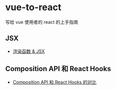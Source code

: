 # vue-to-react
写给 vue 使用者的 react 的上手指南

## JSX
- [渲染函数 & JSX](https://cn.vuejs.org/guide/extras/render-function.html#render-functions-jsx)


## Composition API 和 React Hooks

- [Composition API 和 React Hooks 的对比](https://cn.vuejs.org/guide/extras/composition-api-faq.html#comparison-with-react-hooks)
